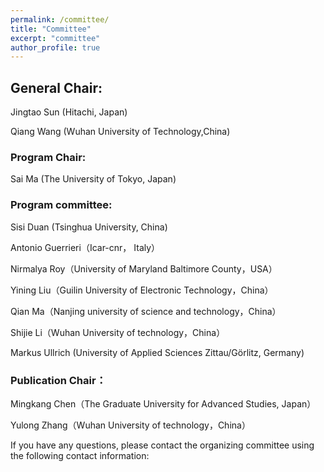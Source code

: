 ```yaml
---
permalink: /committee/
title: "Committee"
excerpt: "committee"
author_profile: true
---
```

## General Chair:
Jingtao Sun (Hitachi, Japan)  

Qiang Wang (Wuhan University of Technology,China) 

### Program Chair:
Sai Ma (The University of Tokyo, Japan)

### Program committee:
Sisi Duan (Tsinghua University, China)

Antonio Guerrieri（Icar-cnr， Italy）

Nirmalya Roy（University of Maryland Baltimore County，USA）

Yining Liu（Guilin University of Electronic Technology，China）

Qian Ma（Nanjing university of science and technology，China）

Shijie Li（Wuhan University of technology，China）

Markus Ullrich (University of Applied Sciences Zittau/Görlitz, Germany)

### Publication Chair：
Mingkang Chen（The Graduate University for Advanced Studies, Japan）

Yulong Zhang（Wuhan University of technology，China）

If you have any questions, please contact the organizing committee using the following contact information:
